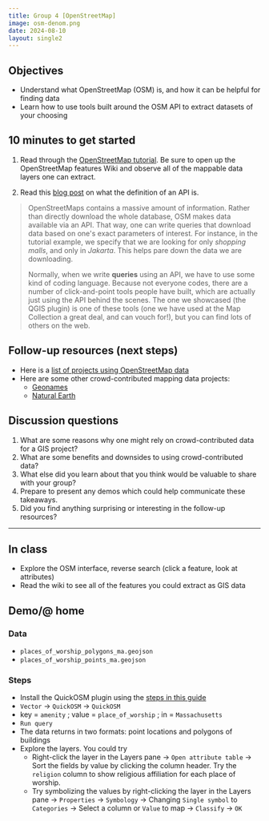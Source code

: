 ```yaml
---
title: Group 4 [OpenStreetMap]
image: osm-denom.png
date: 2024-08-10
layout: single2
---
```


## Objectives
- Understand what OpenStreetMap (OSM) is, and how it can be helpful for finding data
- Learn how to use tools built around the OSM API to extract datasets of your choosing

## 10 minutes to get started

1. Read through the [OpenStreetMap tutorial](https://mapping.share.library.harvard.edu/tutorials/openstreetmap/extractbyfeature/). Be sure to open up the OpenStreetMap features Wiki and observe all of the mappable data layers one can extract.

2. Read this [blog post](https://blog.hubspot.com/blog/tabid/6307/bid/8341/a-marketer-s-guide-to-apis.aspx) on what the definition of an API is.

> OpenStreetMaps contains a massive amount of information. Rather than directly download the whole database, OSM makes data available via an API. That way, one can write queries that download data based on one's exact parameters of interest. For instance, in the tutorial example, we specify that we are looking for only *shopping malls*, and only in *Jakarta*. This helps pare down the data we are downloading.
>
> Normally, when we write **queries** using an API, we have to use some kind of coding language. Because not everyone codes, there are a number of click-and-point tools people have built, which are actually just using the API behind the scenes. The one we showcased (the QGIS plugin) is one of these tools (one we have used at the Map Collection a great deal, and can vouch for!), but you can find lots of others on the web.


## Follow-up resources (next steps)
- Here is a [list of projects using OpenStreetMap data](https://github.com/osmlab/awesome-openstreetmap) 
- Here are some other crowd-contributed mapping data projects:
    - [Geonames](https://www.geonames.org/)
    - [Natural Earth](https://www.naturalearthdata.com/)

## Discussion questions
1. What are some reasons why one might rely on crowd-contributed data for a GIS project?
2. What are some benefits and downsides to using crowd-contributed data?
3. What else did you learn about that you think would be valuable to share with your group?
4. Prepare to present any demos which could help communicate these takeaways.
5. Did you find anything surprising or interesting in the follow-up resources?



--- 

## In class
- Explore the OSM interface, reverse search (click a feature, look at attributes)
- Read the wiki to see all of the features you could extract as GIS data


## Demo/@ home

### Data
- `places_of_worship_polygons_ma.geojson`
- `places_of_worship_points_ma.geojson`


### Steps
- Install the QuickOSM plugin using the [steps in this guide](https://mapping.share.library.harvard.edu/tutorials/openstreetmap/extractbyfeature/)
- `Vector` → `QuickOSM` → `QuickOSM`
- key = `amenity` ; value = `place_of_worship` ; in = `Massachusetts`
- `Run query`
- The data returns in two formats: point locations and polygons of buildings
- Explore the layers. You could try
    - Right-click the layer in the Layers pane → `Open attribute table` → Sort the fields by value by clicking the column header. Try the `religion` column to show religious affiliation for each place of worship.
    - Try symbolizing the values by right-clicking the layer in the Layers pane → `Properties` → `Symbology` → Changing `Single symbol` to `Categories` → Select a column or `Value` to map → `Classify` → `OK`

